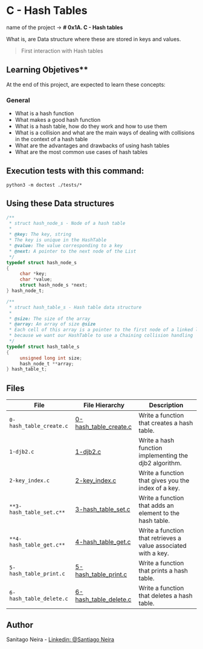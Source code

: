 # C - Hash Tables

name of the project → ****# 0x1A. C - Hash tables****

What is, are Data structure where these are stored in keys and values.

> First interaction with Hash tables
## Learning Objetives**

At the end of this project, are expected to learn these concepts:

### General

- What is a hash function
- What makes a good hash function
- What is a hash table, how do they work and how to use them
- What is a collision and what are the main ways of dealing with collisions in the context of a hash table
- What are the advantages and drawbacks of using hash tables
- What are the most common use cases of hash tables

## Execution tests with this command:
  ````
  python3 -m doctest ./tests/*
  ````
  
## Using these Data structures
````c
/**
 * struct hash_node_s - Node of a hash table
 *
 * @key: The key, string
 * The key is unique in the HashTable
 * @value: The value corresponding to a key
 * @next: A pointer to the next node of the List
 */
typedef struct hash_node_s
{
     char *key;
     char *value;
     struct hash_node_s *next;
} hash_node_t;

/**
 * struct hash_table_s - Hash table data structure
 *
 * @size: The size of the array
 * @array: An array of size @size
 * Each cell of this array is a pointer to the first node of a linked list,
 * because we want our HashTable to use a Chaining collision handling
 */
typedef struct hash_table_s
{
     unsigned long int size;
     hash_node_t **array;
} hash_table_t;
````
## Files
|File| File Hierarchy  | Description
|---|----|-----
| `0-hash_table_create.c` | [0-hash_table_create.c](0-hash_table_create.c) | Write a function that creates a hash table.
| `1-djb2.c` | [1-djb2.c](1-djb2.c) |  Write a hash function implementing the djb2 algorithm.
| `2-key_index.c` | [2-key_index.c](2-key_index.c) |  Write a function that gives you the index of a key.
| `**3-hash_table_set.c**` | [3-hash_table_set.c](3-hash_table_set.c) | Write a function that adds an element to the hash table.
| `**4-hash_table_get.c**` | [4-hash_table_get.c](4-hash_table_get.c) |  Write a function that retrieves a value associated with a key.
| `5-hash_table_print.c` | [5-hash_table_print.c](5-hash_table_print.c) | Write a function that prints a hash table.
| `6-hash_table_delete.c` | [6-hash_table_delete.c](6-hash_table_delete.c) | Write a function that deletes a hash table.

## Author
Sanitago Neira - [Linkedin: @Santiago Neira](https://www.linkedin.com/in/santiago-neira-4479501b7/)
